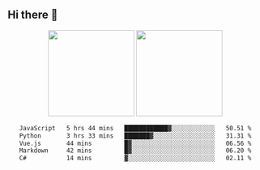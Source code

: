 ## Hi there 👋
<div align="center">
<span>  </span>
<img height="170px" src="https://github-readme-stats.vercel.app/api?username=bigQY&show_icons=true&count_private==true" /><span>        </span><img height="170px" src="https://github-readme-stats.vercel.app/api/top-langs/?username=bigQY&layout=compact&langs_count=8" />
<span>  </span>
</div>
<div align="center">

<!--START_SECTION:waka-->

```txt
JavaScript   5 hrs 44 mins   ████████████▓░░░░░░░░░░░░   50.51 %
Python       3 hrs 33 mins   ███████▓░░░░░░░░░░░░░░░░░   31.31 %
Vue.js       44 mins         █▓░░░░░░░░░░░░░░░░░░░░░░░   06.56 %
Markdown     42 mins         █▓░░░░░░░░░░░░░░░░░░░░░░░   06.20 %
C#           14 mins         ▓░░░░░░░░░░░░░░░░░░░░░░░░   02.11 %
```

<!--END_SECTION:waka-->
</div>
